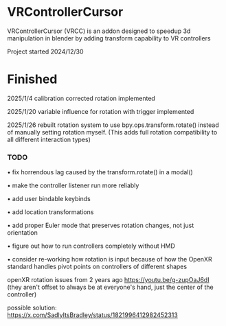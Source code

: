# VRControllerCursor
VRControllerCursor (VRCC) is an addon designed to speedup 3d manipulation in blender by adding transform capability to VR controllers


Project started 2024/12/30

# Finished

2025/1/4
calibration corrected rotation implemented

2025/1/20
variable influence for rotation with trigger implemented

2025/1/26
rebuilt rotation system to use bpy.ops.transform.rotate() instead of manually setting rotation myself. (This adds full rotation compatibility to all different interaction types)


### TODO

• fix horrendous lag caused by the transform.rotate() in a modal()

• make the controller listener run more reliably

• add user bindable keybinds

• add location transformations

• add proper Euler mode that preserves rotation changes, not just orientation

• figure out how to run controllers completely without HMD

• consider re-working how rotation is input because of how the OpenXR standard handles pivot points on controllers of different shapes

openXR rotation issues from 2 years ago
https://youtu.be/g-zupOaJ6dI
(they aren't offset to always be at everyone's hand, just the center of the controller)

possible solution:
https://x.com/SadlyItsBradley/status/1821996412982452313
